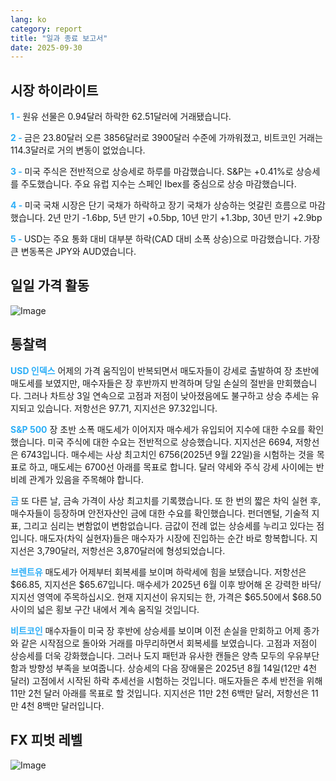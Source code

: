 ```yaml
---
lang: ko
category: report
title: "일과 종료 보고서"
date: 2025-09-30
---
```



<h2>시장 하이라이트</h2>
<strong style="color: #2caef7;">1 - </strong> 원유 선물은 0.94달러 하락한 62.51달러에 거래됐습니다.

<strong style="color: #2caef7;">2 - </strong> 금은 23.80달러 오른 3856달러로 3900달러 수준에 가까워졌고, 비트코인 거래는 114.3달러로 거의 변동이 없었습니다.

<strong style="color: #2caef7;">3 - </strong> 미국 주식은 전반적으로 상승세로 하루를 마감했습니다. S&P는 +0.41%로 상승세를 주도했습니다. 주요 유럽 지수는 스페인 Ibex를 중심으로 상승 마감했습니다.

<strong style="color: #2caef7;">4 - </strong> 미국 국채 시장은 단기 국채가 하락하고 장기 국채가 상승하는 엇갈린 흐름으로 마감했습니다. 2년 만기 -1.6bp, 5년 만기 +0.5bp, 10년 만기 +1.3bp, 30년 만기 +2.9bp

<strong style="color: #2caef7;">5 - </strong> USD는 주요 통화 대비 대부분 하락(CAD 대비 소폭 상승)으로 마감했습니다. 가장 큰 변동폭은 JPY와 AUD였습니다.




<h2>일일 가격 활동</h2>
<img src="https://markleighedu.github.io/img/Sep-2025/30-Sep-2025/price.jpg" alt="Image"/>

<h2>통찰력</h2>
<strong style="color: #2caef7;">USD 인덱스</strong> 어제의 가격 움직임이 반복되면서 매도자들이 강세로 출발하여 장 초반에 매도세를 보였지만, 매수자들은 장 후반까지 반격하며 당일 손실의 절반을 만회했습니다. 그러나 차트상 3일 연속으로 고점과 저점이 낮아졌음에도 불구하고 상승 추세는 유지되고 있습니다. 저항선은 97.71, 지지선은 97.32입니다.

<strong style="color: #2caef7;">S&P 500</strong> 장 초반 소폭 매도세가 이어지자 매수세가 유입되어 지수에 대한 수요를 확인했습니다. 미국 주식에 대한 수요는 전반적으로 상승했습니다. 지지선은 6694, 저항선은 6743입니다. 매수세는 사상 최고치인 6756(2025년 9월 22일)을 시험하는 것을 목표로 하고, 매도세는 6700선 아래를 목표로 합니다. 달러 약세와 주식 강세 사이에는 반비례 관계가 있음을 주목해야 합니다.

<strong style="color: #2caef7;">금</strong> 또 다른 날, 금속 가격이 사상 최고치를 기록했습니다. 또 한 번의 짧은 차익 실현 후, 매수자들이 등장하며 안전자산인 금에 대한 수요를 확인했습니다. 펀더멘털, 기술적 지표, 그리고 심리는 변함없이 변함없습니다. 금값이 전례 없는 상승세를 누리고 있다는 점입니다. 매도자(차익 실현자)들은 매수자가 시장에 진입하는 순간 바로 항복합니다. 지지선은 3,790달러, 저항선은 3,870달러에 형성되었습니다.

<strong style="color: #2caef7;">브렌트유</strong> 매도세가 어제부터 회복세를 보이며 하락세에 힘을 보탰습니다. 저항선은 $66.85, 지지선은 $65.67입니다. 매수세가 2025년 6월 이후 방어해 온 강력한 바닥/지지선 영역에 주목하십시오. 현재 지지선이 유지되는 한, 가격은 $65.50에서 $68.50 사이의 넓은 횡보 구간 내에서 계속 움직일 것입니다.

<strong style="color: #2caef7;">비트코인</strong> 매수자들이 미국 장 후반에 상승세를 보이며 이전 손실을 만회하고 어제 종가와 같은 시작점으로 돌아와 거래를 마무리하면서 회복세를 보였습니다. 고점과 저점이 상승세를 더욱 강화했습니다. 그러나 도지 패턴과 유사한 캔들은 양측 모두의 우유부단함과 방향성 부족을 보여줍니다. 상승세의 다음 장애물은 2025년 8월 14일(12만 4천 달러) 고점에서 시작된 하락 추세선을 시험하는 것입니다. 매도자들은 추세 반전을 위해 11만 2천 달러 아래를 목표로 할 것입니다. 지지선은 11만 2천 6백만 달러, 저항선은 11만 4천 8백만 달러입니다.



<h2>FX 피벗 레벨</h2>
<img src="https://markleighedu.github.io/img/Sep-2025/30-Sep-2025/pivot.jpg" alt="Image"/>